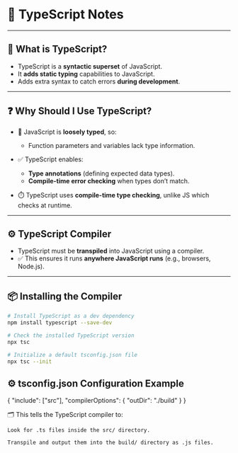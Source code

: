 # 📘 TypeScript Notes

---

## 🔷 What is TypeScript?

- TypeScript is a **syntactic superset** of JavaScript.
- It **adds static typing** capabilities to JavaScript.
- Adds extra syntax to catch errors **during development**.

---

## ❓ Why Should I Use TypeScript?

- 🔹 JavaScript is **loosely typed**, so:
  - Function parameters and variables lack type information.

- ✅ TypeScript enables:
  - **Type annotations** (defining expected data types).
  - **Compile-time error checking** when types don’t match.

- ⏱️ TypeScript uses **compile-time type checking**, unlike JS which checks at runtime.

---

## ⚙️ TypeScript Compiler

- TypeScript must be **transpiled** into JavaScript using a compiler.
- ✅ This ensures it runs **anywhere JavaScript runs** (e.g., browsers, Node.js).

---

## 📦 Installing the Compiler

```bash
# Install TypeScript as a dev dependency
npm install typescript --save-dev

# Check the installed TypeScript version
npx tsc

# Initialize a default tsconfig.json file
npx tsc --init
```

## ⚙️ tsconfig.json Configuration Example

{
  "include": ["src"],
  "compilerOptions": {
    "outDir": "./build"
  }
}


🗂️ This tells the TypeScript compiler to:

    Look for .ts files inside the src/ directory.

    Transpile and output them into the build/ directory as .js files.

